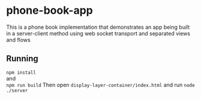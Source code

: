 # phone-book-app
This is a phone book implementation that demonstrates an app being built in a server-client method using web socket transport and separated views and flows

## Running
`npm install` \
and \
`npm run build`
Then open `display-layer-container/index.html` and run `node ./server`